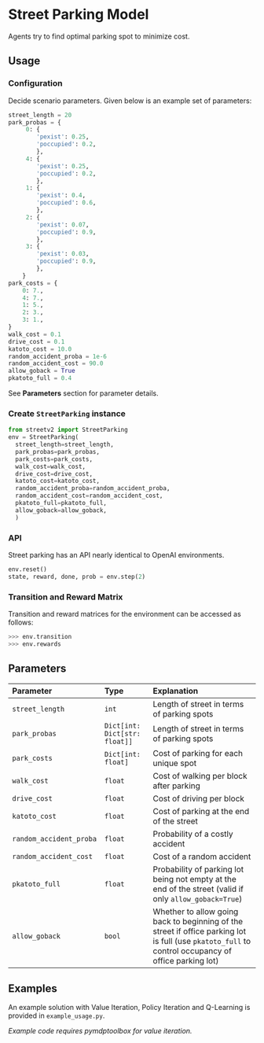 # Street Parking Model

Agents try to find optimal parking spot to minimize cost.

## Usage

### Configuration

Decide scenario parameters. Given below is an example set of parameters:
```python
street_length = 20
park_probas = {
     0: {
        'pexist': 0.25,
        'poccupied': 0.2,
        },
     4: {
        'pexist': 0.25,
        'poccupied': 0.2,
        },
     1: {
        'pexist': 0.4,
        'poccupied': 0.6,
        },
     2: {
        'pexist': 0.07,
        'poccupied': 0.9,
        },
     3: {
        'pexist': 0.03,
        'poccupied': 0.9,
        },
    }
park_costs = {
    0: 7.,
    4: 7.,
    1: 5.,
    2: 3.,
    3: 1.,
}
walk_cost = 0.1
drive_cost = 0.1
katoto_cost = 10.0
random_accident_proba = 1e-6
random_accident_cost = 90.0
allow_goback = True
pkatoto_full = 0.4
```

See **Parameters** section for parameter details.

### Create `StreetParking` instance

```python
from streetv2 import StreetParking
env = StreetParking(
  street_length=street_length,
  park_probas=park_probas,
  park_costs=park_costs,
  walk_cost=walk_cost,
  drive_cost=drive_cost,
  katoto_cost=katoto_cost,
  random_accident_proba=random_accident_proba,
  random_accident_cost=random_accident_cost,
  pkatoto_full=pkatoto_full,
  allow_goback=allow_goback,
  )
```

### API

Street parking has an API nearly identical to OpenAI environments.

```python
env.reset()
state, reward, done, prob = env.step(2)
```

### Transition and Reward Matrix

Transition and reward matrices for the environment can be accessed as follows:

```python
>>> env.transition
>>> env.rewards
```

## Parameters

| Parameter | Type |Explanation     |
| :------------- | :------------- |:------------- |
| `street_length`   |  `int`  | Length of street in terms of parking spots       |
| `park_probas`    | `Dict[int: Dict[str: float]]`  | Length of street in terms of parking spots       |
| `park_costs`    | `Dict[int: float]`  | Cost of parking for each unique spot      |
| `walk_cost`    | `float`  | Cost of walking per block after parking      |
| `drive_cost`    | `float`  | Cost of driving per block      |
| `katoto_cost`    | `float`  | Cost of parking at the end of the street      |
| `random_accident_proba`    | `float`  | Probability of a costly accident      |
| `random_accident_cost`    | `float`  | Cost of a random accident      |
| `pkatoto_full`    | `float`  | Probability of parking lot being not empty at the end of the street (valid if only `allow_goback=True`)      |
| `allow_goback`    | `bool`  | Whether to allow going back to beginning of the street if office parking lot is full (use `pkatoto_full` to control occupancy of office parking lot)      |

## Examples

An example solution with Value Iteration, Policy Iteration and Q-Learning is
provided in `example_usage.py`.

*Example code requires pymdptoolbox for value iteration.*
